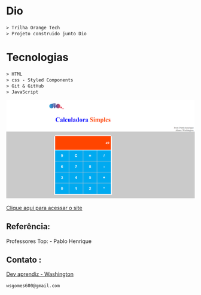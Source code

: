# Dio
    > Trilha Orange Tech
    > Projeto construido junto Dio

# Tecnologias

    > HTML
    > css - Styled Components
    > Git & GitHub
    > JavaScript

![preview](./.github/preview.png)


[Clique aqui para acessar o site](https://washingtongomes.github.io/dio-calculadora/)

## Referência:

  Professores Top:
    - Pablo Henrique

## Contato :

[Dev aprendiz - Washington](https://www.github.com/washingtongomes)

    wsgomes600@gmail.com
